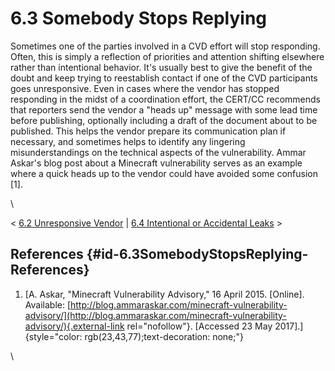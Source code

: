 # 6.3 Somebody Stops Replying 

Sometimes one of the parties involved in a CVD effort will stop
responding. Often, this is simply a reflection of priorities and
attention shifting elsewhere rather than intentional behavior. It\'s
usually best to give the benefit of the doubt and keep trying to
reestablish contact if one of the CVD participants goes unresponsive.
Even in cases where the vendor has stopped responding in the midst of a
coordination effort, the CERT/CC recommends that reporters send the
vendor a \"heads up\" message with some lead time before publishing,
optionally including a draft of the document about to be published. This
helps the vendor prepare its communication plan if necessary, and
sometimes helps to identify any lingering misunderstandings on the
technical aspects of the vulnerability. Ammar Askar\'s blog post about a
Minecraft vulnerability serves as an example where a quick heads up to
the vendor could have avoided some confusion \[1\].

\

\< [6.2 Unresponsive Vendor](6.2-Unresponsive-Vendor_47677484.md) \|
[6.4 Intentional or Accidental
Leaks](6.4-Intentional-or-Accidental-Leaks_47677486.md) \>

## References {#id-6.3SomebodyStopsReplying-References}

1.  [A. Askar, \"Minecraft Vulnerability Advisory,\" 16 April 2015.
    \[Online\]. Available:
    [http://blog.ammaraskar.com/minecraft-vulnerability-advisory/](http://blog.ammaraskar.com/minecraft-vulnerability-advisory/){.external-link
    rel="nofollow"}. \[Accessed 23 May
    2017\].]{style="color: rgb(23,43,77);text-decoration: none;"}

\

